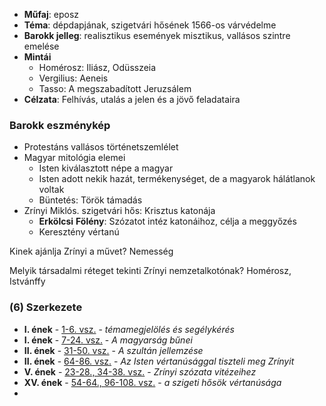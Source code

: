 - **Műfaj**: eposz
- **Téma**: dépdapjának, szigetvári hősének 1566-os várvédelme
- **Barokk jelleg**: realisztikus események misztikus, vallásos szintre emelése
- **Mintái**
	- Homérosz: Iliász, Odüsszeia
	- Vergilius: Aeneis
	- Tasso: A megszabadított Jeruzsálem
- **Célzata**: Felhívás, utalás a jelen és a jövő feladataira

### Barokk eszménykép
- Protestáns vallásos történetszemlélet
- Magyar mitológia elemei
	- Isten kiválasztott népe a magyar
	- Isten adott nekik hazát, termékenységet, de a magyarok hálátlanok voltak
	- Büntetés: Török támadás
- Zrínyi Miklós. szigetvári hős: Krisztus katonája
	- **Erkölcsi** **Fölény**: Szózatot intéz katonáihoz, célja a meggyőzés
	- Keresztény vértanú



Kinek ajánlja Zrínyi a művet?
Nemesség

Melyik társadalmi réteget tekinti Zrínyi nemzetalkotónak?
Homérosz, Istvánffy

### (6) Szerkezete
- **I. ének** - <u>1-6. vsz.</u> - *témamegjelölés és segélykérés*
- **I. ének** - <u>7-24. vsz.</u> - *A magyarság bűnei*
- **II. ének** - <u>31-50. vsz.</u> - *A szultán jellemzése*
- **II. ének** - <u>64-86. vsz.</u> - *Az Isten vértanúsággal tiszteli meg Zrínyit*
- **V. ének** - <u>23-28., 34-38. vsz.</u> - *Zrínyi szózata vitézeihez*
- **XV. ének** - <u>54-64., 96-108. vsz.</u> - *a szigeti hősök vértanúsága*
- 
